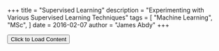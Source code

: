 +++
title = "Supervised Learning"
description = "Experimenting with Various Supervised Learning Techniques"
tags = [
    "Machine Learning",
    "MSc",
]
date = 2016-02-07
author = "James Abdy"
+++

<script type="text/javascript" src="/js/custom-scripts.js"></script>  

<div id='content_main'>
<button class="button-square" onclick="getContent('supervised')">Click to Load Content</button>
</div>